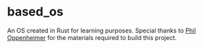 # based_os

An OS created in Rust for learning purposes. Special thanks to [Phil Oppenheimer](https://os.phil-opp.com/) for the materials required to build this project.
